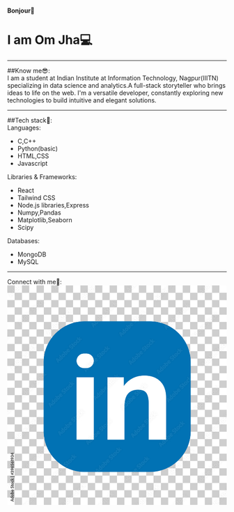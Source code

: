 #### Bonjour👋
# I am Om Jha💻

---

##Know me😎:  
I am a student at Indian Institute at Information Technology, Nagpur(IIITN) specializing in data science and analytics.A full-stack storyteller who brings ideas to life on the web. I'm a versatile developer, constantly exploring new technologies to build intuitive and elegant solutions.

---

##Tech stack🚀:  
Languages:
- C,C++
- Python(basic)
- HTML,CSS
- Javascript

Libraries & Frameworks:
- React
- Tailwind CSS
- Node.js libraries,Express
- Numpy,Pandas
- Matplotlib,Seaborn
- Scipy

Databases:
- MongoDB
- MySQL

---

Connect with me🤝:
<a href='https://www.linkedin.com/in/omvatsal'><img src='/assets/linkedin.jpg' alt="linkedin"/></a>






